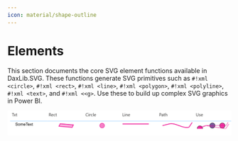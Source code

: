 ```yaml
---
icon: material/shape-outline
---
```


# Elements

This section documents the core SVG element functions available in DaxLib.SVG. These functions generate SVG primitives such as `#!xml <circle>`, `#!xml <rect>`, `#!xml <line>`, `#!xml <polygon>`, `#!xml <polyline>`, `#!xml <text>`, and `#!xml <<g>`. Use these to build up complex SVG graphics in Power BI.

![Element Functions](../assets/images/elements.png)